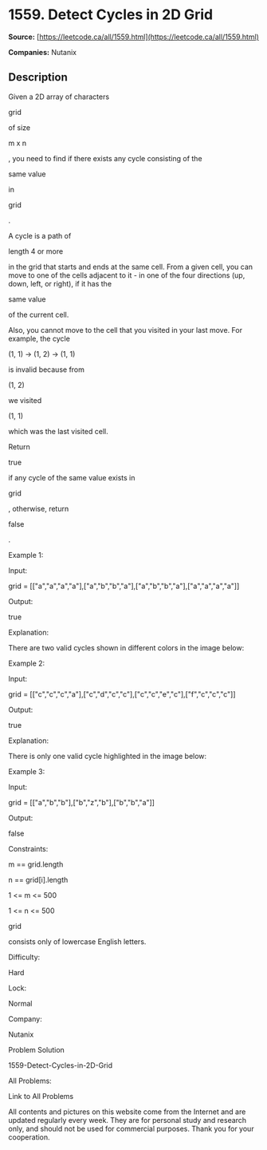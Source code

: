 # 1559. Detect Cycles in 2D Grid

**Source:** [https://leetcode.ca/all/1559.html](https://leetcode.ca/all/1559.html)

**Companies:** Nutanix

## Description

Given a 2D array of characters

grid

of size

m x
            n

, you need to find if there exists any cycle consisting of the

same
            value

in

grid

.

A cycle is a path of

length 4 or more

in the grid that
                starts and ends at the same cell. From a given cell, you can move to one of the
                cells adjacent to it - in one of the four directions (up, down, left, or right), if
                it has the

same value

of the current cell.

Also, you cannot move to the cell that you visited in your last move. For example,
                the cycle

(1, 1) -> (1, 2) -> (1, 1)

is invalid because
                from

(1, 2)

we visited

(1, 1)

which
                was the last visited cell.

Return

true

if any cycle of the same value exists
                in

grid

, otherwise, return

false

.

Example 1:

Input:

grid = [["a","a","a","a"],["a","b","b","a"],["a","b","b","a"],["a","a","a","a"]]

Output:

true

Explanation:

There are two valid cycles shown in different colors in the image below:

Example 2:

Input:

grid = [["c","c","c","a"],["c","d","c","c"],["c","c","e","c"],["f","c","c","c"]]

Output:

true

Explanation:

There is only one valid cycle highlighted in the image below:

Example 3:

Input:

grid = [["a","b","b"],["b","z","b"],["b","b","a"]]

Output:

false

Constraints:

m == grid.length

n == grid[i].length

1 <= m <= 500

1 <= n <= 500

grid

consists only of lowercase English letters.

Difficulty:

Hard

Lock:

Normal

Company:

Nutanix

Problem Solution

1559-Detect-Cycles-in-2D-Grid

All Problems:

Link to All Problems

All contents and pictures on this website come from the Internet and are updated regularly every week. They are for personal study and research only, and should not be used for commercial purposes. Thank you for your cooperation.

